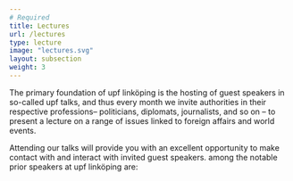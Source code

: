 ```yaml
---
# Required
title: Lectures
url: /lectures
type: lecture
image: "lectures.svg"
layout: subsection
weight: 3
---
```

The primary foundation of upf linköping is the hosting of guest speakers in so-called upf talks, and thus every month we invite authorities in their respective professions– politicians, diplomats, journalists, and so on – to present a lecture on a range of issues linked to foreign affairs and world events.

Attending our talks will provide you with an excellent opportunity to make contact with and interact with invited guest speakers. among the notable prior speakers at upf linköping are:
